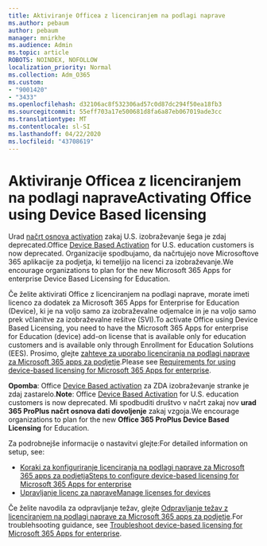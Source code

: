 ```yaml
---
title: Aktiviranje Officea z licenciranjem na podlagi naprave
ms.author: pebaum
author: pebaum
manager: mnirkhe
ms.audience: Admin
ms.topic: article
ROBOTS: NOINDEX, NOFOLLOW
localization_priority: Normal
ms.collection: Adm_O365
ms.custom:
- "9001420"
- "3433"
ms.openlocfilehash: d32106ac8f532306ad57c0d87dc294f50ea18fb3
ms.sourcegitcommit: 55eff703a17e500681d8fa6a87eb067019ade3cc
ms.translationtype: MT
ms.contentlocale: sl-SI
ms.lasthandoff: 04/22/2020
ms.locfileid: "43708619"
---
```

# <a name="activating-office-using-device-based-licensing"></a><span data-ttu-id="a427b-102">Aktiviranje Officea z licenciranjem na podlagi naprave</span><span class="sxs-lookup"><span data-stu-id="a427b-102">Activating Office using Device Based licensing</span></span>

<span data-ttu-id="a427b-103">Urad [načrt osnova activation](https://aka.ms/officedba) zakaj U.S. izobraževanje šega je zdaj deprecated.</span><span class="sxs-lookup"><span data-stu-id="a427b-103">Office [Device Based Activation](https://aka.ms/officedba) for U.S. education customers is now deprecated.</span></span> <span data-ttu-id="a427b-104">Organizacije spodbujamo, da načrtujejo nove Microsoftove 365 aplikacije za podjetja, ki temeljijo na licenci za izobraževanje.</span><span class="sxs-lookup"><span data-stu-id="a427b-104">We encourage organizations to plan for the new Microsoft 365 Apps for enterprise Device Based Licensing for Education.</span></span>

<span data-ttu-id="a427b-105">Če želite aktivirati Office z licenciranjem na podlagi naprave, morate imeti licenco za dodatek za Microsoft 365 Apps for Enterprise for Education (Device), ki je na voljo samo za izobraževalne odjemalce in je na voljo samo prek včlanitve za izobraževalne rešitve (SVI).</span><span class="sxs-lookup"><span data-stu-id="a427b-105">To activate Office using Device Based Licensing, you need to have the Microsoft 365 Apps for enterprise for Education (device) add-on license that is available only for education customers and is available only through Enrollment for Education Solutions (EES).</span></span> <span data-ttu-id="a427b-106">Prosimo, glejte [zahteve za uporabo licenciranja na podlagi naprave za Microsoft 365 apps za podjetje](https://docs.microsoft.com/deployoffice/device-based-licensing#requirements-for-using-device-based-licensing-for-office-365-proplus).</span><span class="sxs-lookup"><span data-stu-id="a427b-106">Please see [Requirements for using device-based licensing for Microsoft 365 Apps for enterprise](https://docs.microsoft.com/deployoffice/device-based-licensing#requirements-for-using-device-based-licensing-for-office-365-proplus).</span></span>

<span data-ttu-id="a427b-107">**Opomba**: Office [Device Based activation](https://aka.ms/officedba) za ZDA izobraževanje stranke je zdaj zastarelo.</span><span class="sxs-lookup"><span data-stu-id="a427b-107">**Note**: Office [Device Based Activation](https://aka.ms/officedba) for U.S. education customers is now deprecated.</span></span> <span data-ttu-id="a427b-108">Mi spodbuditi društvo v načrt zakaj nov **urad 365 ProPlus načrt osnova dati dovoljenje** zakaj vzgoja.</span><span class="sxs-lookup"><span data-stu-id="a427b-108">We encourage organizations to plan for the new **Office 365 ProPlus Device Based Licensing** for Education.</span></span>

<span data-ttu-id="a427b-109">Za podrobnejše informacije o nastavitvi glejte:</span><span class="sxs-lookup"><span data-stu-id="a427b-109">For detailed information on setup, see:</span></span>

- [<span data-ttu-id="a427b-110">Koraki za konfiguriranje licenciranja na podlagi naprave za Microsoft 365 apps za podjetja</span><span class="sxs-lookup"><span data-stu-id="a427b-110">Steps to configure device-based licensing for Microsoft 365 Apps for enterprise</span></span>](https://docs.microsoft.com/deployoffice/device-based-licensing#steps-to-configure-device-based-licensing-for-office-365-proplus)
- [<span data-ttu-id="a427b-111">Upravljanje licenc za naprave</span><span class="sxs-lookup"><span data-stu-id="a427b-111">Manage licenses for devices</span></span>](https://docs.microsoft.com/Office365/Admin/misc/manage-licenses-for-devices)

<span data-ttu-id="a427b-112">Če želite navodila za odpravljanje težav, glejte [Odpravljanje težav z licenciranjem na podlagi naprave za Microsoft 365 apps za podjetje](https://docs.microsoft.com/deployoffice/device-based-licensing#troubleshoot-device-based-licensing-for-office-365-proplus).</span><span class="sxs-lookup"><span data-stu-id="a427b-112">For troublehsooting guidance, see [Troubleshoot device-based licensing for Microsoft 365 Apps for enterprise](https://docs.microsoft.com/deployoffice/device-based-licensing#troubleshoot-device-based-licensing-for-office-365-proplus).</span></span>
